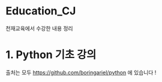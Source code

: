 # Education_CJ
천재교육에서 수강한 내용 정리

# 1. Python 기초 강의
출처는 모두 
https://github.com/boringariel/python
에 있습니다 !
